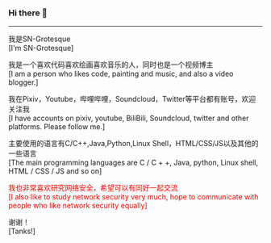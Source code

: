 ### Hi there 👋

<hr>

我是SN-Grotesque<br>[I'm SN-Grotesque]

我是一个喜欢代码喜欢绘画喜欢音乐的人，同时也是一个视频博主<br>[I am a person who likes code, painting and music, and also a video blogger.]

我在Pixiv，Youtube，哔哩哔哩，Soundcloud，Twitter等平台都有账号，欢迎关注我<br>[I have accounts on pixiv, youtube, BiliBili, Soundcloud, twitter and other platforms. Please follow me.]

主要使用的语言有C/C++,Java,Python,Linux Shell，HTML/CSS/JS以及其他的一些语言<br>[The main programming languages are C / C + +, Java, python, Linux shell, HTML / CSS / JS and so on]

<span style="color:red;">我也非常喜欢研究网络安全，希望可以有同好一起交流<br>
[I also like to study network security very much, hope to communicate with people who like network security equally]<span>

谢谢！<br>[Tanks!]

<!--
**sngrotesque/sngrotesque** is a ✨ _special_ ✨ repository because its `README.md` (this file) appears on your GitHub profile.

Here are some ideas to get you started:

- 🔭 I’m currently working on ...
- 🌱 I’m currently learning ...
- 👯 I’m looking to collaborate on ...
- 🤔 I’m looking for help with ...
- 💬 Ask me about ...
- 📫 How to reach me: ...
- 😄 Pronouns: ...
- ⚡ Fun fact: ...
-->
